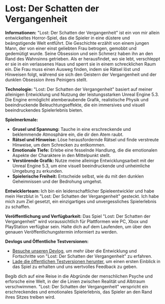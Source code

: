 # Lost: Der Schatten der Vergangenheit

**Informationen:**
"Lost: Der Schatten der Vergangenheit" ist ein von mir allein entwickeltes Horror-Spiel, das die Spieler in eine düstere und beängstigende Welt entführt. Die Geschichte erzählt von einem jungen Mann, der von einer einst geliebten Frau betrogen, gemobbt und gedemütigt wurde. Seine Obsession und sein Schmerz haben ihn an den Rand des Wahnsinns getrieben. Als er herausfindet, wo sie lebt, verschleppt er sie in ein verlassenes Haus und sperrt sie in einem schrecklichen Raum ein. Die Frau muss einen Ausweg finden, indem sie Rätsel löst und Hinweisen folgt, während sie sich den Geistern der Vergangenheit und der dunklen Obsession ihres Peinigers stellt.

**Technologie:**
"Lost: Der Schatten der Vergangenheit" basiert auf meiner alleinigen Entwicklung und Nutzung der leistungsstarken Unreal Engine 5.3. Die Engine ermöglicht atemberaubende Grafik, realistische Physik und beeindruckende Beleuchtungseffekte, die ein immersives und visuell beeindruckendes Spielerlebnis bieten.

**Spielmerkmale:**
- **Grusel und Spannung:** Tauche in eine erschreckende und beklemmende Atmosphäre ein, die dir den Atem raubt.
- **Rätsel und Hinweise:** Löse herausfordernde Rätsel und finde verstreute Hinweise, um dem Schrecken zu entkommen.
- **Emotionale Tiefe:** Erlebe eine fesselnde Handlung, die die emotionalen Aspekte der Charaktere in den Mittelpunkt stellt.
- **Verstörende Grafik:** Nutze meine alleinige Entwicklungsarbeit mit der Unreal Engine 5.3, um eine visuell beeindruckende und unheimliche Umgebung zu erkunden.
- **Spielerische Freiheit:** Entscheide selbst, wie du mit den dunklen Geheimnissen und der Bedrohung umgehst.

**Entwicklerteam:**
Ich bin ein leidenschaftlicher Spieleentwickler und habe mein Herzblut in "Lost: Der Schatten der Vergangenheit" gesteckt. Ich habe mich zum Ziel gesetzt, ein einzigartiges und unvergessliches Spielerlebnis zu schaffen.

**Veröffentlichung und Verfügbarkeit:**
Das Spiel "Lost: Der Schatten der Vergangenheit" wird voraussichtlich für Plattformen wie PC, Xbox und PlayStation verfügbar sein. Halte dich auf dem Laufenden, um über den genauen Veröffentlichungstermin informiert zu werden.

**Devlogs und Öffentliche Testversionen:**
- [Besuche unseren Devlog](https://lulv3z.itch.io/lost-theshadowofthepast/devlog), um mehr über die Entwicklung und Fortschritte von "Lost: Der Schatten der Vergangenheit" zu erfahren.
- [Lade die öffentlichen Testversionen herunter](https://lulv3z.itch.io/lost-theshadowofthepast), um einen ersten Einblick in das Spiel zu erhalten und uns wertvolles Feedback zu geben.

Begib dich auf eine Reise in die Abgründe der menschlichen Psyche und erforsche eine Welt, in der die Linien zwischen Realität und Albtraum verschwimmen. "Lost: Der Schatten der Vergangenheit" verspricht ein erschreckendes und emotionales Spielerlebnis, das Spieler an den Rand ihres Sitzes treiben wird.

